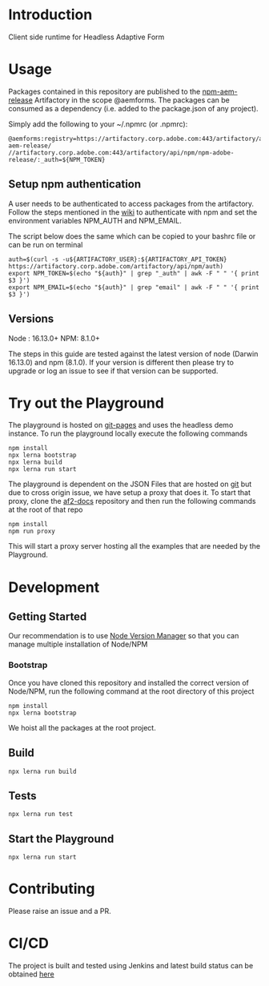 # Introduction

Client side runtime for Headless Adaptive Form

# Usage

Packages contained in this repository are published to the 
[npm-aem-release](https://artifactory.corp.adobe.com/ui/#/artifacts/browse/simple/General/npm-aem-release) 
Artifactory in the scope @aemforms. 
The packages can be consumed as a dependency (i.e. added to the package.json of any project).

Simply add the following to your ~/.npmrc (or .npmrc):

```
@aemforms:registry=https://artifactory.corp.adobe.com:443/artifactory/api/npm/npm-aem-release/
//artifactory.corp.adobe.com:443/artifactory/api/npm/npm-adobe-release/:_auth=${NPM_TOKEN}
```

## Setup npm authentication

A user needs to be authenticated to access packages from the artifactory. 
Follow the steps mentioned in the 
[wiki](https://wiki.corp.adobe.com/display/Artifactory/NPM#NPM-authAuthenticatingthenpmClient)
to authenticate with npm and set the environment variables NPM_AUTH and NPM_EMAIL.

The script below does the same which can be copied to your bashrc file or can be run on terminal
```
auth=$(curl -s -u${ARTIFACTORY_USER}:${ARTIFACTORY_API_TOKEN} https://artifactory.corp.adobe.com/artifactory/api/npm/auth)
export NPM_TOKEN=$(echo "${auth}" | grep "_auth" | awk -F " " '{ print $3 }')
export NPM_EMAIL=$(echo "${auth}" | grep "email" | awk -F " " '{ print $3 }')
```

## Versions

Node : 16.13.0+
NPM: 8.1.0+

The steps in this guide are tested against the latest version of node (Darwin 16.13.0) and npm (8.1.0). 
If your version is different then please try to upgrade or log an issue to see if that version can be supported.

# Try out the Playground

The playground is hosted on [git-pages](https://git.corp.adobe.com/pages/livecycle/af2-web-runtime/dist/) and uses the
headless demo instance. To run the playground locally execute the following commands

```
npm install
npx lerna bootstrap
npx lerna build
npx lerna run start
```

The playground is dependent on the JSON Files that are hosted on 
[git](https://git.corp.adobe.com/livecycle/af2-docs/tree/gh-pages/examples) but due to cross origin issue, we have setup
a proxy that does it. To start that proxy, clone the [af2-docs](https://git.corp.adobe.com/livecycle/af2-docs/) 
repository and then run the following commands at the root of that repo
```
npm install
npm run proxy
```

This will start a proxy server hosting all the examples that are needed by the Playground.

# Development

## Getting Started

Our recommendation is to use [Node Version Manager](https://github.com/nvm-sh/nvm) so that you can manage multiple
installation of Node/NPM

### Bootstrap

Once you have cloned this repository and installed the correct version of Node/NPM, run the following command at the
root directory of this project 

```
npm install
npx lerna bootstrap
```

We hoist all the packages at the root project.

## Build

```
npx lerna run build
```

## Tests

```
npx lerna run test
```

## Start the Playground

```
npx lerna run start
```

# Contributing

Please raise an issue and a PR.

# CI/CD
The project is built and tested using Jenkins and latest build status can be obtained 
[here](https://lotus.ci.corp.adobe.com/view/Headless/job/af2-web-runtime/)